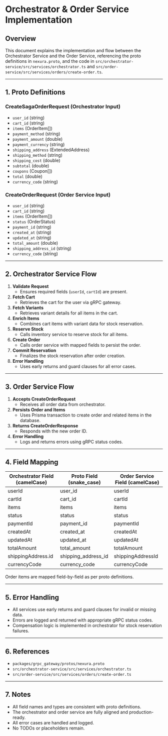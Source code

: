 # Orchestrator & Order Service Implementation

## Overview
This document explains the implementation and flow between the Orchestrator Service and the Order Service, referencing the proto definitions in `nexura.proto`, and the code in `src/orchestrator-service/src/services/orchestrator.ts` and `src/order-service/src/services/orders/create-order.ts`.

---

## 1. Proto Definitions

### CreateSagaOrderRequest (Orchestrator Input)
- `user_id` (string)
- `cart_id` (string)
- `items` (OrderItem[])
- `payment_method` (string)
- `payment_amount` (double)
- `payment_currency` (string)
- `shipping_address` (ExtendedAddress)
- `shipping_method` (string)
- `shipping_cost` (double)
- `subtotal` (double)
- `coupons` (Coupon[])
- `total` (double)
- `currency_code` (string)

### CreateOrderRequest (Order Service Input)
- `user_id` (string)
- `cart_id` (string)
- `items` (OrderItem[])
- `status` (OrderStatus)
- `payment_id` (string)
- `created_at` (string)
- `updated_at` (string)
- `total_amount` (double)
- `shipping_address_id` (string)
- `currency_code` (string)

---

## 2. Orchestrator Service Flow

1. **Validate Request**
   - Ensures required fields (`userId`, `cartId`) are present.
2. **Fetch Cart**
   - Retrieves the cart for the user via gRPC gateway.
3. **Fetch Variants**
   - Retrieves variant details for all items in the cart.
4. **Enrich Items**
   - Combines cart items with variant data for stock reservation.
5. **Reserve Stock**
   - Calls inventory service to reserve stock for all items.
6. **Create Order**
   - Calls order service with mapped fields to persist the order.
7. **Commit Reservation**
   - Finalizes the stock reservation after order creation.
8. **Error Handling**
   - Uses early returns and guard clauses for all error cases.

---

## 3. Order Service Flow

1. **Accepts CreateOrderRequest**
   - Receives all order data from orchestrator.
2. **Persists Order and Items**
   - Uses Prisma transaction to create order and related items in the database.
3. **Returns CreateOrderResponse**
   - Responds with the new order ID.
4. **Error Handling**
   - Logs and returns errors using gRPC status codes.

---

## 4. Field Mapping

| Orchestrator Field (camelCase) | Proto Field (snake_case) | Order Service Field (camelCase) |
|-------------------------------|--------------------------|----------------------------------|
| userId                        | user_id                  | userId                           |
| cartId                        | cart_id                  | cartId                           |
| items                         | items                    | items                            |
| status                        | status                   | status                           |
| paymentId                     | payment_id               | paymentId                        |
| createdAt                     | created_at               | createdAt                        |
| updatedAt                     | updated_at               | updatedAt                        |
| totalAmount                   | total_amount             | totalAmount                      |
| shippingAddress.id            | shipping_address_id      | shippingAddressId                |
| currencyCode                  | currency_code            | currencyCode                     |

Order items are mapped field-by-field as per proto definitions.

---

## 5. Error Handling
- All services use early returns and guard clauses for invalid or missing data.
- Errors are logged and returned with appropriate gRPC status codes.
- Compensation logic is implemented in orchestrator for stock reservation failures.

---

## 6. References
- `packages/grpc_gateway/protos/nexura.proto`
- `src/orchestrator-service/src/services/orchestrator.ts`
- `src/order-service/src/services/orders/create-order.ts`

---

## 7. Notes
- All field names and types are consistent with proto definitions.
- The orchestrator and order service are fully aligned and production-ready.
- All error cases are handled and logged.
- No TODOs or placeholders remain. 